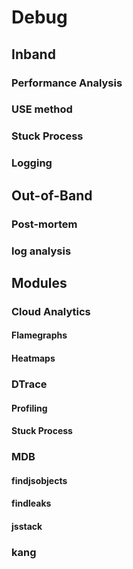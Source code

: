 # Debug

## Inband

### Performance Analysis

### USE method

### Stuck Process

### Logging

## Out-of-Band

### Post-mortem

### log analysis

## Modules

### Cloud Analytics

#### Flamegraphs

#### Heatmaps

### DTrace

#### Profiling

#### Stuck Process

### MDB

#### findjsobjects

#### findleaks

#### jsstack

### kang


